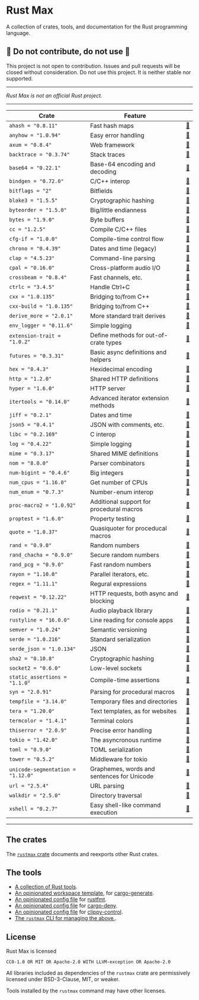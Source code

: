 # Rust Max

A collection of crates, tools, and documentation for the Rust programming language.


## 🚧 Do not contribute, do not use 🚧

This project is not open to contribution.
Issues and pull requests will be closed without consideration.
Do not use this project.
It is neither stable nor supported.

---

*Rust Max is not an official Rust project.*

---

| Crate | Feature | |
|-|-|-|
| `ahash = "0.8.11"` | Fast hash maps | [📖](https://docs.rs/ahash/0.8.11/ahash) |
| `anyhow = "1.0.94"` | Easy error handling | [📖](https://docs.rs/anyhow/1.0.94/anyhow) |
| `axum = "0.8.4"` | Web framework | [📖](https://docs.rs/axum/0.8.4/axum) |
| `backtrace = "0.3.74"` | Stack traces | [📖](https://docs.rs/backtrace/0.3.74/backtrace) |
| `base64 = "0.22.1"` | Base-64 encoding and decoding | [📖](https://docs.rs/base64/0.22.1/base64) |
| `bindgen = "0.72.0"` | C/C++ interop | [📖](https://docs.rs/bindgen/0.72.0/bindgen) |
| `bitflags = "2"` | Bitfields | [📖](https://docs.rs/bitflags/2/bitflags) |
| `blake3 = "1.5.5"` | Cryptographic hashing | [📖](https://docs.rs/blake3/1.5.5/blake3) |
| `byteorder = "1.5.0"` | Big/little endianness | [📖](https://docs.rs/byteorder/1.5.0/byteorder) |
| `bytes = "1.9.0"` | Byte buffers | [📖](https://docs.rs/bytes/1.9.0/bytes) |
| `cc = "1.2.5"` | Compile C/C++ files | [📖](https://docs.rs/cc/1.2.5/cc) |
| `cfg-if = "1.0.0"` | Compile-time control flow | [📖](https://docs.rs/cfg-if/1.0.0/cfg_if) |
| `chrono = "0.4.39"` | Dates and time (legacy) | [📖](https://docs.rs/chrono/0.4.39/chrono) |
| `clap = "4.5.23"` | Command-line parsing | [📖](https://docs.rs/clap/4.5.23/clap) |
| `cpal = "0.16.0"` | Cross-platform audio I/O | [📖](https://docs.rs/cpal/0.16.0/cpal) |
| `crossbeam = "0.8.4"` | Fast channels, etc. | [📖](https://docs.rs/crossbeam/0.8.4/crossbeam) |
| `ctrlc = "3.4.5"` | Handle Ctrl+C | [📖](https://docs.rs/ctrlc/3.4.5/ctrlc) |
| `cxx = "1.0.135"` | Bridging to/from C++ | [📖](https://docs.rs/cxx/1.0.135/cxx) |
| `cxx-build = "1.0.135"` | Bridging to/from C++ | [📖](https://docs.rs/cxx-build/1.0.135/cxx_build) |
| `derive_more = "2.0.1"` | More standard trait derives | [📖](https://docs.rs/derive_more/2.0.1/derive_more) |
| `env_logger = "0.11.6"` | Simple logging | [📖](https://docs.rs/env_logger/0.11.6/env_logger) |
| `extension-trait = "1.0.2"` | Define methods for out-of-crate types | [📖](https://docs.rs/extension-trait/1.0.2/extension_trait) |
| `futures = "0.3.31"` | Basic async definitions and helpers | [📖](https://docs.rs/futures/0.3.31/futures) |
| `hex = "0.4.3"` | Hexidecimal encoding | [📖](https://docs.rs/hex/0.4.3/hex) |
| `http = "1.2.0"` | Shared HTTP definitions | [📖](https://docs.rs/http/1.2.0/http) |
| `hyper = "1.6.0"` | HTTP server | [📖](https://docs.rs/hyper/1.6.0/hyper) |
| `itertools = "0.14.0"` | Advanced iterator extension methods | [📖](https://docs.rs/itertools/0.14.0/itertools) |
| `jiff = "0.2.1"` | Dates and time | [📖](https://docs.rs/jiff/0.2.1/jiff) |
| `json5 = "0.4.1"` | JSON with comments, etc. | [📖](https://docs.rs/json5/0.4.1/json5) |
| `libc = "0.2.169"` | C interop | [📖](https://docs.rs/libc/0.2.169/libc) |
| `log = "0.4.22"` | Simple logging | [📖](https://docs.rs/log/0.4.22/log) |
| `mime = "0.3.17"` | Shared MIME definitions | [📖](https://docs.rs/mime/0.3.17/mime) |
| `nom = "8.0.0"` | Parser combinators | [📖](https://docs.rs/nom/8.0.0/nom) |
| `num-bigint = "0.4.6"` | Big integers | [📖](https://docs.rs/num-bigint/0.4.6/num_bigint) |
| `num_cpus = "1.16.0"` | Get number of CPUs | [📖](https://docs.rs/num_cpus/1.16.0/num_cpus) |
| `num_enum = "0.7.3"` | Number-enum interop | [📖](https://docs.rs/num_enum/0.7.3/num_enum) |
| `proc-macro2 = "1.0.92"` | Additional support for procedural macros | [📖](https://docs.rs/proc-macro2/1.0.92/proc_macro2) |
| `proptest = "1.6.0"` | Property testing | [📖](https://docs.rs/proptest/1.6.0/proptest) |
| `quote = "1.0.37"` | Quasiquoter for proceducal macros | [📖](https://docs.rs/quote/1.0.37/quote) |
| `rand = "0.9.0"` | Random numbers | [📖](https://docs.rs/rand/0.9.0/rand) |
| `rand_chacha = "0.9.0"` | Secure random numbers | [📖](https://docs.rs/rand_chacha/0.9.0/rand_chacha) |
| `rand_pcg = "0.9.0"` | Fast random numbers | [📖](https://docs.rs/rand_pcg/0.9.0/rand_pcg) |
| `rayon = "1.10.0"` | Parallel iterators, etc. | [📖](https://docs.rs/rayon/1.10.0/rayon) |
| `regex = "1.11.1"` | Regural expressions | [📖](https://docs.rs/regex/1.11.1/regex) |
| `reqwest = "0.12.22"` | HTTP requests, both async and blocking | [📖](https://docs.rs/reqwest/0.12.22/reqwest) |
| `rodio = "0.21.1"` | Audio playback library | [📖](https://docs.rs/rodio/0.21.1/rodio) |
| `rustyline = "16.0.0"` | Line reading for console apps | [📖](https://docs.rs/rustyline/16.0.0/rustyline) |
| `semver = "1.0.24"` | Semantic versioning | [📖](https://docs.rs/semver/1.0.24/semver) |
| `serde = "1.0.216"` | Standard serialization | [📖](https://docs.rs/serde/1.0.216/serde) |
| `serde_json = "1.0.134"` | JSON | [📖](https://docs.rs/serde_json/1.0.134/serde_json) |
| `sha2 = "0.10.8"` | Cryptographic hashing | [📖](https://docs.rs/sha2/0.10.8/sha2) |
| `socket2 = "0.6.0"` | Low-level sockets | [📖](https://docs.rs/socket2/0.6.0/socket2) |
| `static_assertions = "1.1.0"` | Compile-time assertions | [📖](https://docs.rs/static_assertions/1.1.0/static_assertions) |
| `syn = "2.0.91"` | Parsing for procedural macros | [📖](https://docs.rs/syn/2.0.91/syn) |
| `tempfile = "3.14.0"` | Temporary files and directories | [📖](https://docs.rs/tempfile/3.14.0/tempfile) |
| `tera = "1.20.0"` | Text templates, as for websites | [📖](https://docs.rs/tera/1.20.0/tera) |
| `termcolor = "1.4.1"` | Terminal colors | [📖](https://docs.rs/termcolor/1.4.1/termcolor) |
| `thiserror = "2.0.9"` | Precise error handling | [📖](https://docs.rs/thiserror/2.0.9/thiserror) |
| `tokio = "1.42.0"` | The asyncronous runtime | [📖](https://docs.rs/tokio/1.42.0/tokio) |
| `toml = "0.9.0"` | TOML serialization | [📖](https://docs.rs/toml/0.9.0/toml) |
| `tower = "0.5.2"` | Middleware for tokio | [📖](https://docs.rs/tower/0.5.2/tower) |
| `unicode-segmentation = "1.12.0"` | Graphemes, words and sentences for Unicode | [📖](https://docs.rs/unicode-segmentation/1.12.0/unicode_segmentation) |
| `url = "2.5.4"` | URL parsing | [📖](https://docs.rs/url/2.5.4/url) |
| `walkdir = "2.5.0"` | Directory traversal | [📖](https://docs.rs/walkdir/2.5.0/walkdir) |
| `xshell = "0.2.7"` | Easy shell-like command execution | [📖](https://docs.rs/xshell/0.2.7/xshell) |


---

## The crates

The [`rustmax` crate](https://docs.rs/rustmax)
documents and reexports other Rust crates.


## The tools

- [A collection of Rust tools](book/src/tools.md).
- [An opinionated workspace template](template),
  for [cargo-generate](https://github.com/cargo-generate/cargo-generate).
- [An opinionated config file](rustfmt.toml)
  for [rustfmt](https://github.com/rust-lang/rustfmt).
- [An opinionated config file](deny.toml)
  for [cargo-deny](https://github.com/EmbarkStudios/cargo-deny).
- [An opinionated config file](clippy-control.toml)
  for [clippy-control](https://github.com/brson/clippy-control).
- [The `rustmax` CLI for managing the above.](https://docs.rs/rustmax-cli).


## License

Rust Max is licensed

    CC0-1.0 OR MIT OR Apache-2.0 WITH LLVM-exception OR Apache-2.0

All libraries included as dependencies of the `rustmax` crate
are permissively licensed under BSD-3-Clause, MIT, or weaker.

Tools installed by the `rustmax` command may have other licenses.
